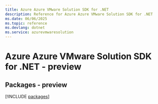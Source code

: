 ```yaml
---
title: Azure Azure VMware Solution SDK for .NET
description: Reference for Azure Azure VMware Solution SDK for .NET
ms.date: 06/06/2025
ms.topic: reference
ms.devlang: dotnet
ms.service: azurevmwaresolution
---
```

# Azure Azure VMware Solution SDK for .NET - preview
## Packages - preview
[!INCLUDE [packages](azure-vmware-solution-index.md)]